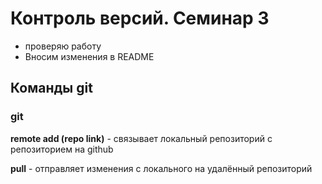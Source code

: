 # Контроль версий. Семинар 3

* проверяю работу
* Вносим изменения в README

## Команды git

### git
__remote add (repo link)__ - связывает локальный репозиторий с репозиторием на github

__pull__ - отправляет изменения с локального на удалённый репозиторий